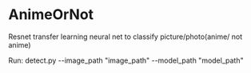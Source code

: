 # AnimeOrNot

Resnet transfer learning neural net to classify picture/photo(anime/ not anime)

Run:
detect.py --image_path "image_path" --model_path "model_path"
